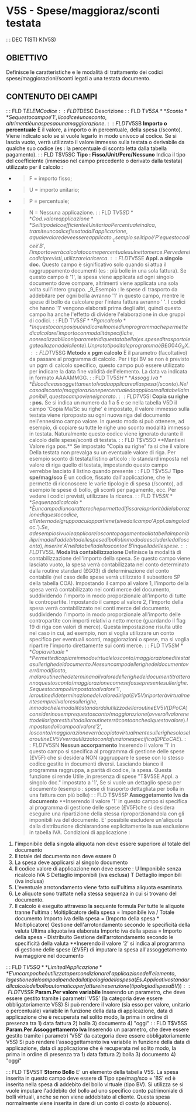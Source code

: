 # V5S - Spese/maggioraz/sconti testata
 :  : DEC T(ST) K(V5S)
## OBIETTIVO
Definisce le caratteristiche e le modalità di trattamento dei codici spese/maggiorazioni/sconti legati a una testata documento.
## CONTENUTO DEI CAMPI
 :  : FLD T$ELEM Codice
 :  : FLD T$DESC Descrizione
 :  : FLD T$V5SA **Sconto**
Se questo campo è '1', il codice è uno sconto, altrimenti è una spesa o una maggiorazione.
 :  : FLD T$V5SB **Importo o percentuale**
È il valore, a importo o in percentuale, della spesa (/sconto).
Viene indicato solo se si vuole legarlo in modo univoco al codice.
Se si lascia vuoto, verrà utilizzato il valore immesso sulla testata o derivabile da qualche suo codice (es :  la percentuale di sconto letta dalla tabella pagamento).
 :  : FLD T$V5SC **Tipo : Fisso/Unit/Perc/Nessuno**
Indica il tipo del coefficiente (immesso nel campo precedente o derivato dalla testata) utilizzato per il calcolo : 
 - >F = importo fisso;
- >U = importo unitario;
- >P = percentuale;
- >N = Nessuna applicazione.
 :  : FLD T$V5SD **Cod.valore applicazione**
Se il tipo del coefficiente è Unitario o Percentuale indica, tramite un codice fissato dall'applicazione, a quale valore deve essere applicato.
__Esempio__ :  se il tipo è 'P' e questo codice è 'B', l'importo verrà calcolato come percentuale sul netto merce.
Per vedere i codici previsti, utilizzare la ricerca.
 :  : FLD T$V5SE **Appl. a singolo doc.**
Questo campo è significativo solo quando si attua il raggruppamento documenti (es :  più bolle in una sola fattura).
Se questo campo è '1', la spesa viene applicata ad ogni singolo documento dove compare, altrimenti viene applicata una sola volta sull'intero gruppo.
_9_Esempio :  le spese di trasporto da addebitare per ogni bolla avranno '1' in questo campo, mentre le spese di bollo da calcolare per l'intera fattura avranno ' '.
I codici che hanno '1' vengono elaborati prima degli altri, quindi questo campo ha anche l'effetto di dividere l'elaborazione in due gruppi di codici.
 :  : FLD T$V5SF **Pgm calcolo**
In questo campo si può indicare il nome di un programma che permette di calcolare l'importo con modalità specifiche, non realizzabili con i parametri di questa tabella (es. spese di trasporto legate alla zona del cliente).
Un prototipo di tale programma è B£G04G_XX.
 :  : FLD T$V5SG **Metodo x pgm calcolo**
È il parametro (facoltativo) da passare al programma di calcolo.
Per i tipi BV se non è previsto un pgm di calcolo specifico, questo campo può essere utilizzato per indicare la data fine validità dell'elemento. La data va indicata in formato AAAAMMGG.
 :  : FLD T$V5SH **Assogg. Iva**
È il codice assoggettamento Iva da applicare alla spesa (/sconto).
Nel caso di sconto/maggiorazione percentuale da applicare alla tabella imponibili, questo campo viene ignorato.
 :  : FLD T$V5SI **Copia su righe :  pos.**
Se si indica un numero da 1 a 5 e se nella tabella V5D il campo 'Copia Ma/Sc su righe' è impostato, il valore immesso sulla testata viene riproposto su ogni nuova riga del documento nell'ennesimo campo valore. In questo modo si può ottenere, ad esempio, di copiare su tutte le righe uno sconto modalità
immesso in testata.
Naturalmente questo codice viene ignorato durante il calcolo delle spese/sconti di testata.
 :  : FLD T$V5SO **Mantieni Valore riga pos.**
Se impostato "Copia su righe" fa si che il valore Della testata non prevalga su un eventuale valore  di riga. Per esempio sconto di testata/listino articolo :  lo standard imposta nel valore di riga quello di testata, impostando questo campo verrebbe lasciato il listino quando presente
 :  : FLD T$V5SJ **Tipo spe/mag/sco**
È un codice, fissato dall'applicazione, che le permette di riconoscere le varie tipologie di spesa (/sconto), ad esempio le spese di bollo, gli sconti per pagamento, ecc.
Per vedere i codici previsti, utilizzare la ricerca.
 :  : FLD T$V5SK **Sequenza di calcolo**
È un campo di un carattere che permette di fissare la priorità di elaborazione di questo codice, all'interno del gruppo a cui appartiene (si veda il campo 'Appl. a singolo doc.').
Se, ad esempio si vuole applicare lo sconto pagamento alla tabella imponibili prima dell'addebito delle spese di bollo (in modo da escluderle dallo sconto), inserire 'A' nella tabella dello sconto e 'B' in quella delle spese.
 :  : FLD T$V5SL **Modalità contabilizzazione**
Definisce la modalità di contabilizzazione dell'importo della spesa.
Se questo campo viene lasciato vuoto, la spesa verrà contabilizzata nel conto determinato dalla routine standard (£G03) di determinazione del conto contabile (nel caso delle spese verrà utilizzato il subsettore SP della tabella COA).
Impostando il campo al valore 1, l'importo della spesa verrà contabilizzato nei conti merce del documento, suddividendo l'importo in modo proporzionale all'importo di tutte le contropartite.
Impostando il campo al valore 2, l'importo della spesa verrà contabilizzato nei conti merce del documento, suddividendo l'importo in modo proporzionale all'importo delle contropartite con importi relativi a netto merce (guardando il flag 19 di riga con valori di merce).
Questa impostazione risulta utile nel caso in cui, ad esempio, non si voglia utilizzare un conto specifico per eventuali sconti, maggiorazioni o spese, ma si voglia ripartire l'importo direttamente sui conti merce.
 :  : FLD T$V5SM **Copia virtuale**
Permette di copiare in modo virtuale lo sconto/maggiorazione di testata sulle righe del documento.
Nessun campo delle righe del documento verrà modificato, ma la routine che determinana il valore delle righe dei documenti tratteranno questo sconto/maggiorazione come se fosse presente sulle righe.
Se questo campo è impostato al valore '1', la routine di determinazione del valore di riga (£V5V) riporterà virtualmente sempre il valore sulle righe, in modo che le modalità standard di utilizzo della routine £V5V (DP o CA) considerino sempre questo sconto/maggiorazione (ovvero il valore netto della riga restituito dalla routine terrà conto anche di questo valore).
Impostando il campo al valore '2', lo sconto/maggiorazione verrà copiato virtualmente sulle righe solo se la routine £V5V verrà utilizzata con la funzione specifica (DPE o CAE).
 :  : FLD T$V5SN   **Nessun accorpamento**
Inserendo il valore '1' in questo campo si specifica al programma di gestione delle spese (£V5F) che si desidera
NON raggruppare le spese con lo stesso codice gestite in documenti diversi. Lasciando bianco il programma raggruppa,
a parità di codice, la spesa. Questa funzione si rende Utile ,in presenza di spese "T$V5SE  Appl. a singolo doc."
impostato a '1', Se si vuole un dettaglio spesa per documento (esempio : spese di trasporto dettagliata per bolla in una
fattura con più bolle)
 :  : FLD T$V5SP   **Assoggetamento Iva da documento**
**Inserendo il valore '1' in questo campo si specifica al programma di gestione delle spese (£V5F)che si desidera eseguire una ripartizione della stessa riproporzionandola con gli imponibili iva del documento.
E' possibile escludere un'aliquota dalla distribuzione dichiarandone esplicitamente la sua esclusione in tabella IVA.
Condizioni di applicazione : 
1) l'imponibile della singola aliquota non deve essere superiore al totale del documento
2) Il totale del documento non deve essere 0
3) La spesa deve applicarsi al singolo documento
4) Il codice valore di applicazione non deve essere : 
   U Imponibile senza ricalcolo IVA
   S Dettaglio imponibili (iva esclusa)
   T Dettaglio imponibili (iva inclusa)
5) L'eventuale arrotondamento viene fatto sull'ultima aliquota esaminata.
6) Le aliquote sono trattate nella stessa sequenza in cui si trovano del documento.
7) Il calcolo è eseguito attraveso la sequente formula
   Per tutte le aliquote tranne l'ultima : 
     Moltiplicatore della spesa = Imponibile iva / Totale documento
     Importo iva della spesa = (Importo della spesa * Moltiplicatore)
                               Gestione dell'arrotondamento secondo le specificità della valuta
   Ultima aliquota iva elaborata
     Importo iva della spesa = Importo della spesa - Distribuito
                               Gestione dell'arrotondamento secondo le specificità della valuta
**Inserendo il valore '2' si indica al programma di gestione delle spese (£V5F) di imputare la
spesa all'assoggetamento iva maggiore nel documento

 :  : FLD T$V5SQ   **Limite di Applicazione**
E' un campo che è utilizzato per condizionare l'applicazione dell'elemento, la gestione del campo
dipende dalla tipologia della spesa (Es. Applicativo standard Il calcolo del bollo automatico per
fatture in esenzione (tipologia di spesa BV))
 :  : FLD T$V5SR   **Param.Per valore variabile**
Inserendo un parametro, che deve essere gestito tramite i parametri 'V5S' (la categoria deve essere
obbligatoriamente V5S) Si può rendere il valore (sia esso per valore, unitario o percentuale)
variabile in funzione della data di applicazione, data di applicazione che è recuperata nel solito
modo, la prima in ordine di presenza tra 1) data fattura 2) bolla 3) documento 4) "oggi"
 :  : FLD T$V5SS   **Param.Per Assoggettamento Iva**
Inserendo un parametro, che deve essere gestito tramite i parametri 'V5S' (la categoria deve essere
obbligatoriamente V5S) Si può rendere l'assoggettamento iva variabile in funzione della data di
applicazione, data di applicazione che è recuperata nel solito modo, la prima in ordine di presenza
tra 1) data fattura 2) bolla 3) documento 4) "oggi"

 :  : FLD T$V5ST   **Storno Bollo**
E' un elemento della tabella V5S.
La spesa inserita in questo campo deve essere di Tipo spe/mag/sco = 'BS' ed è inserita nella spesa
di addebito del bollo virtuale (tipo BV).
Si utilizza se si vuole imputare l'addebito del bollo ad uno specifico conto patrimoniale di bolli
virtuali, anche se non viene addebitato al cliente.
Questa spesa normalmente viene inserita in dare di un conto di costo (o abbuono).

